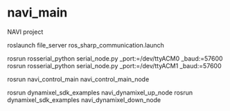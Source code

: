 # navi_main
NAVI project

roslaunch file_server ros_sharp_communication.launch

rosrun rosserial_python serial_node.py _port:=/dev/ttyACM0 _baud:=57600
rosrun rosserial_python serial_node.py _port:=/dev/ttyACM1 _baud:=57600

rosrun navi_control_main navi_control_main_node

rosrun dynamixel_sdk_examples navi_dynamixel_up_node
rosrun dynamixel_sdk_examples navi_dynamixel_down_node 
